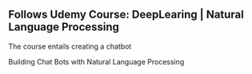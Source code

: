 <h2> Follows Udemy Course: DeepLearing | Natural Language Processing </h2>

<p>The course entails creating a chatbot</p>

<p>Building Chat Bots with Natural Language Processing</p>